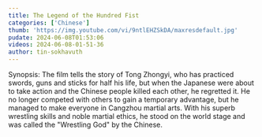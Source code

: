 ```yaml
---
title: The Legend of the Hundred Fist
categories: ['Chinese']
thumb: 'https://img.youtube.com/vi/9ntlEHZSkDA/maxresdefault.jpg'
pudate: 2024-06-08T01:53:06
videos: 2024-06-08-01-51-36
author: tin-sokhavuth
---
```

Synopsis: The film tells the story of Tong Zhongyi, who has practiced swords, guns and sticks for half his life, but when the Japanese were about to take action and the Chinese people killed each other, he regretted it. He no longer competed with others to gain a temporary advantage, but he managed to make everyone in Cangzhou martial arts. With his superb wrestling skills and noble martial ethics, he stood on the world stage and was called the "Wrestling God" by the Chinese.